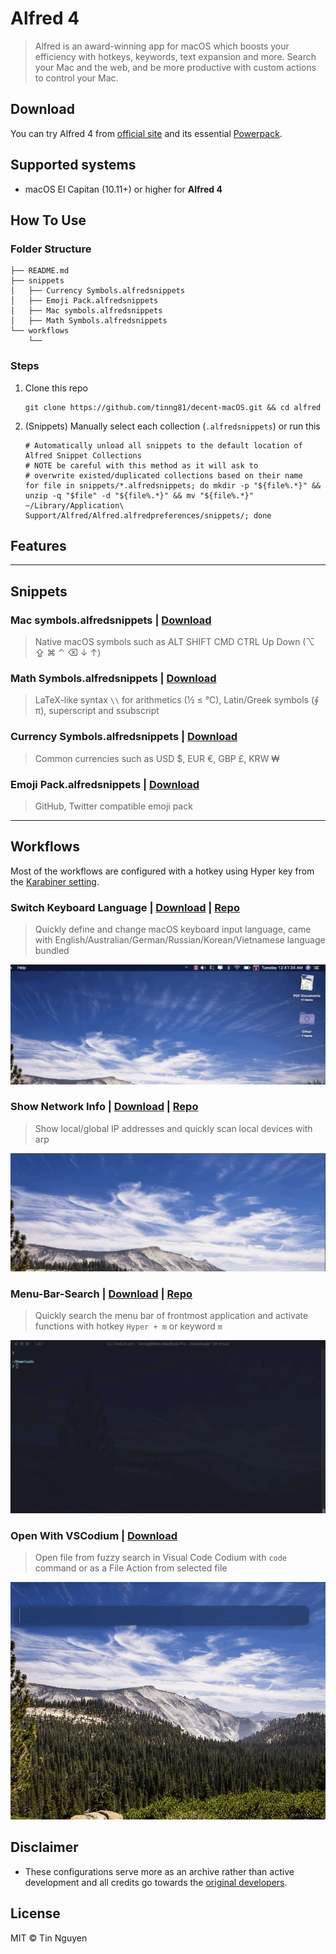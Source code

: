 # Alfred 4

> Alfred is an award-winning app for macOS which boosts your efficiency with hotkeys, keywords, text expansion and more. Search your Mac and the web, and be more productive with custom actions to control your Mac.

## Download

You can try Alfred 4 from [official site](https://www.alfredapp.com/) and its essential [Powerpack](https://www.alfredapp.com/powerpack/).

## Supported systems
- macOS El Capitan (10.11+) or higher for **Alfred 4**

## How To Use

### Folder Structure

```shell
├── README.md
├── snippets
│   ├── Currency Symbols.alfredsnippets
│   ├── Emoji Pack.alfredsnippets
│   ├── Mac symbols.alfredsnippets
│   ├── Math Symbols.alfredsnippets
└── workflows
    └── 
```

### Steps

1. Clone this repo
   
   ```shell
   git clone https://github.com/tinng81/decent-macOS.git && cd alfred
   ```

2. (Snippets) Manually select each collection (`.alfredsnippets`) or run this
   
   ```shell
   # Automatically unload all snippets to the default location of Alfred Snippet Collections
   # NOTE be careful with this method as it will ask to 
   # overwrite existed/duplicated collections based on their name
   for file in snippets/*.alfredsnippets; do mkdir -p "${file%.*}" && unzip -q "$file" -d "${file%.*}" && mv "${file%.*}" ~/Library/Application\ Support/Alfred/Alfred.alfredpreferences/snippets/; done
   ```

## Features

---

## Snippets

### Mac symbols.alfredsnippets  |  [Download](./alfred/snippets/Mac%20symbols.alfredsnippets)

> Native macOS symbols such as ALT SHIFT CMD CTRL Up Down (⌥ ⇪ ⌘ ⌃ ⌫ ↓ ↑)

### Math Symbols.alfredsnippets  |  [Download](./alfred/snippets/Math%20Symbols.alfredsnippets)

> LaTeX-like syntax `\\` for arithmetics (½ ≤ ℃), Latin/Greek symbols (∮ π), superscript and ssubscript

### Currency Symbols.alfredsnippets  |  [Download](./alfred/snippets/Currency%20Symbols.alfredsnippets)

> Common currencies such as USD $, EUR €, GBP £, KRW ₩

### Emoji Pack.alfredsnippets  |  [Download](./alfred/snippets/Emoji%20Pack.alfredsnippets)

> GitHub, Twitter compatible emoji pack

---

## Workflows

Most of the workflows are configured with a hotkey using Hyper key from the [Karabiner setting](./karabiner#caps_lock_hyper_keyjson).

### Switch Keyboard Language  |  [Download](./alfred/workflows/Switch%20Keyboard%20Language.alfredworkflow)  |  [Repo](https://github.com/andynil/alfred-switch-keyboard-language)

> Quickly define and change macOS keyboard input language, came with English/Australian/German/Russian/Korean/Vietnamese language bundled

[![Switch Keyboard Language workflow preview](../docs/assets/alfred_switch_keyboard_language.gif)](./docs/assets/alfred_switch_keyboard_language.gif)

### Show Network Info  |  [Download](./alfred/workflows/Show%20Network%20Info.alfredworkflow)  |  [Repo](https://github.com/jeppestaerk/alfred-show-network-info)

> Show local/global IP addresses and quickly scan local devices with arp

[![Show Network Info workflow preview](../docs/assets/alfred_show_network_info.gif)](./docs/assets/alfred_show_network_info.gif)

### Menu-Bar-Search  |  [Download](./alfred/workflows/Menu%20Bar%20Search.alfredworkflow)  |  [Repo](https://github.com/BenziAhamed/Menu-Bar-Search)

> Quickly search the menu bar of frontmost application and activate functions with hotkey `Hyper + m` or keyword `m`

[![Menu Bar Search workflow preview](../docs/assets/alfred_menu_bar_search.gif)](./docs/assets/alfred_menu_bar_search.gif)

### Open With VSCodium  |  [Download](./alfred/workflows/Open%20with%20VSCodium.alfredworkflow)

> Open file from fuzzy search in Visual Code Codium with `code` command or as a File Action from selected file

[![Open With VSCodium workflow preview](../docs/assets/alfred_open_with_vscodium.gif)](./docs/assets/alfred_open_with_vscodium.gif)

## Disclaimer

- These configurations serve more as an archive rather than active development and all credits go towards the [original developers](#Download).

## License

MIT © Tin Nguyen
